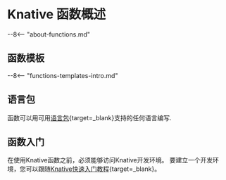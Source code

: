 # Knative 函数概述

--8<-- "about-functions.md"

## 函数模板

--8<-- "functions-templates-intro.md"

## 语言包

函数可以用可用[语言包](https://github.com/knative/func/blob/main/docs/language-pack-providers/language-pack-contract.md){target=_blank}支持的任何语言编写.
<!--TODO: Remove and replace with lang pack snippet in future PR, similar to templates-->

## 函数入门

在使用Knative函数之前，必须能够访问Knative开发环境。
要建立一个开发环境，您可以跟随[Knative快速入门教程](../getting-started/){target=_blank}。
